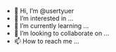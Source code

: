 - 👋 Hi, I’m @usertyuer
- 👀 I’m interested in ...
- 🌱 I’m currently learning ...
- 💞️ I’m looking to collaborate on ...
- 📫 How to reach me ...

<!---
usertyuer/usertyuer is a ✨ special ✨ repository because its `README.md` (this file) appears on your GitHub profile.
You can click the Preview link to take a look at your changes.
--->
